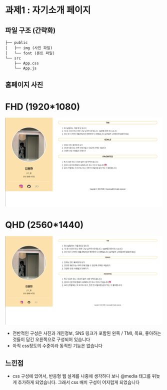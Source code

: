 # 과제1 : 자기소개 페이지

## 파일 구조 (간략화)

```
├── public
│   ├── img (사진 파일)
│   └── font (폰트 파일)
└── src
    ├── App.css
    └── App.js
```

## 홈페이지 사진

# FHD (1920*1080)
<img src="public/img/FHD.png">

# QHD (2560*1440)
<img src="public/img/QHD.png">

- 전반적인 구성은 사진과 개인정보, SNS 링크가 포함된 왼쪽 / TMI, 목표, 좋아하는 것들이 담긴 오른쪽으로 구성되어 있습니다
- 아직 css정도의 수준이라 동적인 기능은 없습니다

## 느낀점
- css 구성에 있어서, 반응형 웹 설계를 나중에 생각하다 보니 @media 태그를 뒤늦게 추가하게 되었습니다. 그래서 css 배치 구성이 어지럽게 되었습니다